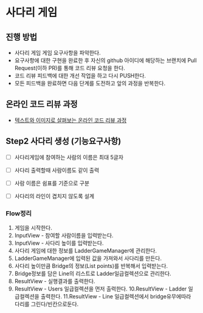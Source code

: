 # 사다리 게임
## 진행 방법
* 사다리 게임 게임 요구사항을 파악한다.
* 요구사항에 대한 구현을 완료한 후 자신의 github 아이디에 해당하는 브랜치에 Pull Request(이하 PR)를 통해 코드 리뷰 요청을 한다.
* 코드 리뷰 피드백에 대한 개선 작업을 하고 다시 PUSH한다.
* 모든 피드백을 완료하면 다음 단계를 도전하고 앞의 과정을 반복한다.

## 온라인 코드 리뷰 과정
* [텍스트와 이미지로 살펴보는 온라인 코드 리뷰 과정](https://github.com/nextstep-step/nextstep-docs/tree/master/codereview)

## Step2 사다리 생성 (기능요구사항)

- [ ] 사다리게임에 참여하는 사람의 이름은 최대 5글자
- [ ] 사다리 출력할때 사람이름도 같이 출력
- [ ] 사람 이름은 쉼표를 기준으로 구분
- [ ] 사다리의 라인이 겹치지 않도록 설계


### Flow정리
1. 게임을 시작한다.
2. InputView - 참여할 사람이름을 입력받는다.
3. InputView - 사다리 높이를 입력받는다.
4. 사다리 게임에 대한 정보를 LadderGameManager에 관리한다.
5. LadderGameManager에 입력된 값을 가져와서 사다리를 만든다.
6. 사다리 높이만큼 Bridge의 정보(List<boolean> points)를 반복해서 입력받는다.
7. Bridge정보를 담은 Line의 리스트로 Ladder일급컬렉션으로 관리한다.
8. ResultView - 실행결과를 출력한다.
9. ResultView - Users 일급컬렉션을 먼저 출력한다.
10.ResultView - Ladder 일급컬렉션을 출력한다.
11.ResultView - Line 일급컬렉션에서 bridge유무에따라 다리를 그린다/빈칸으로둔다.
 

